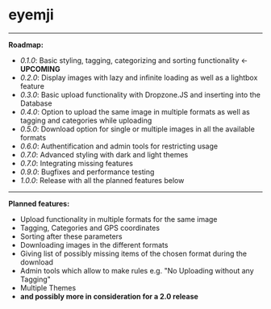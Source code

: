 # eyemji
___

**Roadmap:**
+ _0.1.0_:  Basic styling, tagging, categorizing and sorting functionality  <- **UPCOMING**
+ _0.2.0_:  Display images with lazy and infinite loading as well as a lightbox feature
+ _0.3.0_:  Basic upload functionality with Dropzone.JS and inserting into the Database
+ _0.4.0_:  Option to upload the same image in multiple formats as well as tagging and categories while uploading
+ _0.5.0_:  Download option for single or multiple images in all the available formats
+ _0.6.0_:  Authentification and admin tools for restricting usage
+ _0.7.0_:  Advanced styling with dark and light themes
+ _0.7.0_:  Integrating missing features
+ _0.9.0_:  Bugfixes and performance testing
+ _1.0.0_:  Release with all the planned features below
___

**Planned features:**
+ Upload functionality in multiple formats for the same image
+ Tagging, Categories and GPS coordinates
+ Sorting after these parameters
+ Downloading images in the different formats
+ Giving list of possibly missing items of the chosen format during the download
+ Admin tools which allow to make rules e.g. "No Uploading without any Tagging"
+ Multiple Themes
+ __and possibly more in consideration for a 2.0 release__
